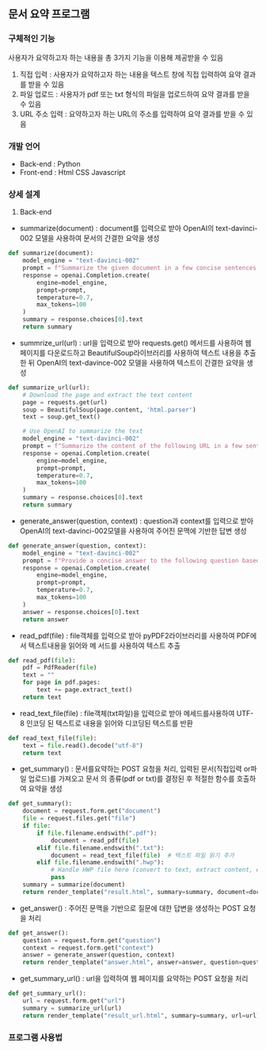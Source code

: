 ## 문서 요약 프로그램
### 구체적인 기능
사용자가 요약하고자 하는 내용을 총 3가지 기능을 이용해 제공받을 수 있음
1. 직접 입력 : 사용자가 요약하고자 하는 내용을 텍스트 창에 직접 입력하여 요약 결과를 받을 수 있음
2. 파일 업로드 : 사용자가 pdf 또는 txt 형식의 파일을 업로드하여 요약 결과를 받을 수 있음
3. URL 주소 입력 : 요약하고자 하는 URL의 주소를 입력하여 요약 결과를 받을 수 있음
### 개발 언어
*  Back-end : Python
*  Front-end : Html CSS Javascript
### 상세 설계
1. Back-end
*  summarize(document) : document를 입력으로 받아 OpenAI의 text-davinci-002 모델을 사용하여 문서의 간결한 요약을 생성
```python
def summarize(document):
    model_engine = "text-davinci-002"
    prompt = f"Summarize the given document in a few concise sentences:\n\n{document}\n\nSummary:"
    response = openai.Completion.create(
        engine=model_engine,
        prompt=prompt,
        temperature=0.7,
        max_tokens=100
    )
    summary = response.choices[0].text
    return summary
```
*  summrize_url(url) : url을 입력으로 받아 requests.get() 메서드를 사용하여 웹 페이지를 다운로드하고 BeautifulSoup라이브러리를 사용하여 텍스트 내용을 추출한 뒤 OpenAI의 text-davince-002 모델을 사용하여 텍스트이 간결한 요약을 생성
```python
def summarize_url(url):
    # Download the page and extract the text content
    page = requests.get(url)
    soup = BeautifulSoup(page.content, 'html.parser')
    text = soup.get_text()

    # Use OpenAI to summarize the text
    model_engine = "text-davinci-002"
    prompt = f"Summarize the content of the following URL in a few sentences:\n{url}"
    response = openai.Completion.create(
        engine=model_engine,
        prompt=prompt,
        temperature=0.7,
        max_tokens=100
    )
    summary = response.choices[0].text
    return summary
```    
*  generate_answer(question, context) : question과 context를 입력으로 받아 OpenAI의 text-davinci-002모델을 사용하여 주어진 문맥에 기반한 답변 생성
```python
def generate_answer(question, context):
    model_engine = "text-davinci-002"
    prompt = f"Provide a concise answer to the following question based on the given context:\n\nQuestion: {question}\nContext: {context}\nAnswer:"
    response = openai.Completion.create(
        engine=model_engine,
        prompt=prompt,
        temperature=0.7,
        max_tokens=100
    )
    answer = response.choices[0].text
    return answer
```      
*  read_pdf(file) : file객체를 입력으로 받아 pyPDF2라이브러리를 사용하여 PDF에서 텍스트내용을 읽어와 메    서드를 사용하여 텍스트 추출
```python
def read_pdf(file):
    pdf = PdfReader(file)
    text = ""
    for page in pdf.pages:
        text += page.extract_text()
    return text
```    
*  read_text_file(file) : file객체(txt파일)을 입력으로 받아 메세드를사용하여 UTF-8 인코딩 된 텍스트로 내용을     읽어와 디코딩된 텍스트를 반환
```python
def read_text_file(file):
    text = file.read().decode("utf-8")
    return text
```
*  get_summary() : 문서를요약하는 POST 요청을 처리, 입력된 문서(직접입력 or파일 업로드)를 가져오고 문서    의 종류(pdf or txt)를 결정된 후 적절한 함수를 호출하여 요약을 생성
```python
def get_summary():
    document = request.form.get("document")
    file = request.files.get("file")
    if file:
        if file.filename.endswith(".pdf"):
            document = read_pdf(file)
        elif file.filename.endswith(".txt"):
            document = read_text_file(file)  # 텍스트 파일 읽기 추가
        elif file.filename.endswith(".hwp"):
            # Handle HWP file here (convert to text, extract content, etc.)
            pass
    summary = summarize(document)
    return render_template("result.html", summary=summary, document=document)
```
*  get_answer() : 주어진 문맥을 기반으로 질문에 대한 답변을 생성하는 POST 요청을 처리
```python
def get_answer():
    question = request.form.get("question")
    context = request.form.get("context")
    answer = generate_answer(question, context)
    return render_template("answer.html", answer=answer, question=question, context=context)
```
*  get_summary_url() : url을 입력하여 웹 페이지를 요약하는 POST 요청을 처리
```python
def get_summary_url():
    url = request.form.get("url")
    summary = summarize_url(url)
    return render_template("result_url.html", summary=summary, url=url)
```
### 프로그램 사용법


